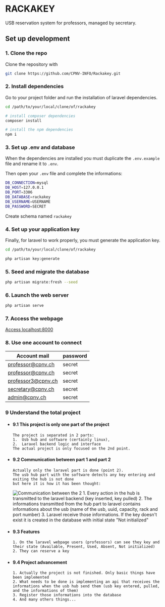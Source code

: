 
# RACKAKEY

USB reservation system for professors, managed by secretary.

## Set up development

### 1. Clone the repo
Clone the repository with

```bash
git clone https://github.com/CPNV-INFO/Rackakey.git
```

### 2. Install dependencies
Go to your project folder and run the installation of laravel dependencies.

```bash
cd /path/to/your/local/clone/of/rackakey

# install composer dependencies
composer install

# install the npm dependencies
npm i
```

### 3. Set up .env and database
When the dependencies are installed you must duplicate the ``.env.example`` file and rename it to ``.env``.

Then open your ``.env`` file and complete the informations:

```bash
DB_CONNECTION=mysql
DB_HOST=127.0.0.1
DB_PORT=3306
DB_DATABASE=rackakey
DB_USERNAME=USERNAME
DB_PASSWORD=SECRET
```

Create schema named ```rackakey```

### 4. Set up your application key

Finally, for laravel to work properly, you must generate the application key.

```bash
cd /path/to/your/local/clone/of/rackakey

php artisan key:generate
```

### 5. Seed and migrate the database

```bash
php artisan migrate:fresh --seed
```

### 6. Launch the web server

```bash
php artisan serve
```

### 7. Access the webpage

[Access localhost:8000](localhost:8000)

### 8. Use one account to connect

| Account mail | password | 
|--|--|
| professor@cpnv.ch  | secret |
| professor@cpnv.ch  | secret |
| professor3@cpnv.ch  | secret |
| secretary@cpnv.ch  | secret |
| admin@cpnv.ch  | secret |

### 9 Understand the total project
- #### 9.1 This project is only one part of the project
      The project is separated in 2 parts: 
      1.  Usb hub and software (certainly linux), 
      2.  Laravel backend logic and interface 
      The actual project is only focused on the 2nd point.
      
- #### 9.2 Communication between part 1 and part 2
      Actually only the laravel part is done (point 2). 
      The usb hub part with the software detects any key entering and exiting the hub is not done 
      but here it is how it has been thought:
  ![Communication between the 2](https://vpictu.re/uploads/08404d1d579e61093a0e62d07bec80cdeacc4f98.png)
      1. Every action in the hub is transmitted to the laravel backend (key inserted, key pulled)
      2. The informations transmitted from the hub part to laravel contains informations about the usb (name of the usb, uuid, capacity, rack and port number)
      3. Laravel receive those informations. If the key doesn't exist it is created in the database with initial state "Not initialized"
    
- #### 9.3 Features
      1. On the laravel webpage users (professors) can see they key and their state (Available, Present, Used, Absent, Not initialized)
      2. They can reserve a key

- #### 9.4 Project advancement
      1. Actually the project is not finished. Only basic things have been implemented
      2. What needs to be done is implementing an api that receives the informations when the usb hub send them (usb key entered, pulled, and the informations of them)
      3. Register those informations into the database
      4. And many others things...


